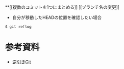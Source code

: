 **[[複数のコミットを1つにまとめる]]
[[ブランチ名の変更]]

- 自分が移動したHEADの位置を確認したい場合
```
$ git reflog
```

# 参考資料
- [逆引きGit](https://backlog.com/ja/git-tutorial/reference/)